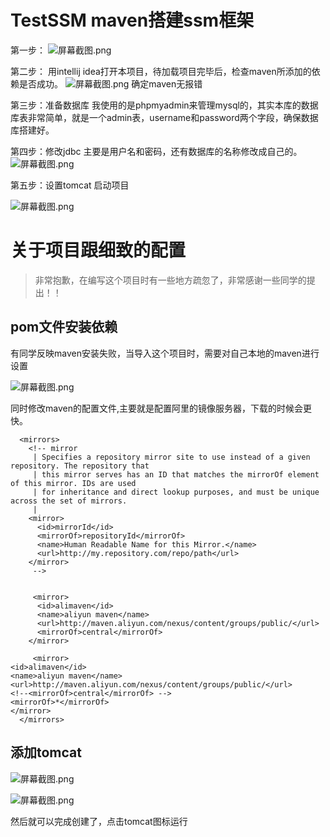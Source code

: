 # TestSSM  maven搭建ssm框架

第一步：
![](https://gitee.com/uploads/images/2018/0330/092527_a74bedfe_1117056.png "屏幕截图.png")

第二步：
用intellij idea打开本项目，待加载项目完毕后，检查maven所添加的依赖是否成功。
![](https://gitee.com/uploads/images/2018/0330/092934_fd6fb4d3_1117056.png "屏幕截图.png")
确定maven无报错

第三步：准备数据库
我使用的是phpmyadmin来管理mysql的，其实本库的数据库表非常简单，就是一个admin表，username和password两个字段，确保数据库搭建好。

第四步：修改jdbc
主要是用户名和密码，还有数据库的名称修改成自己的。
![](https://gitee.com/uploads/images/2018/0330/094319_b3e4cbd2_1117056.png "屏幕截图.png")


第五步：设置tomcat 启动项目

![](https://gitee.com/uploads/images/2018/0330/101510_85a95cc8_1117056.png "屏幕截图.png")

# 关于项目跟细致的配置

>非常抱歉，在编写这个项目时有一些地方疏忽了，非常感谢一些同学的提出！！

## pom文件安装依赖

有同学反映maven安装失败，当导入这个项目时，需要对自己本地的maven进行设置

![](https://gitee.com/uploads/images/2018/0606/162415_45128487_1117056.png "屏幕截图.png")

同时修改maven的配置文件,主要就是配置阿里的镜像服务器，下载的时候会更快。

```
  <mirrors>
    <!-- mirror
     | Specifies a repository mirror site to use instead of a given repository. The repository that
     | this mirror serves has an ID that matches the mirrorOf element of this mirror. IDs are used
     | for inheritance and direct lookup purposes, and must be unique across the set of mirrors.
     |
    <mirror>
      <id>mirrorId</id>
      <mirrorOf>repositoryId</mirrorOf>
      <name>Human Readable Name for this Mirror.</name>
      <url>http://my.repository.com/repo/path</url>
    </mirror>
     -->


     <mirror>
      <id>alimaven</id>
      <name>aliyun maven</name>
      <url>http://maven.aliyun.com/nexus/content/groups/public/</url>
      <mirrorOf>central</mirrorOf>        
    </mirror>

     <mirror>
<id>alimaven</id>
<name>aliyun maven</name>
<url>http://maven.aliyun.com/nexus/content/groups/public/</url>
<!--<mirrorOf>central</mirrorOf> -->
<mirrorOf>*</mirrorOf>
</mirror>
  </mirrors>
```

## 添加tomcat

![](https://gitee.com/uploads/images/2018/0606/162700_f7e93752_1117056.png "屏幕截图.png")

![](https://gitee.com/uploads/images/2018/0606/162934_b654e78b_1117056.png "屏幕截图.png")

然后就可以完成创建了，点击tomcat图标运行
